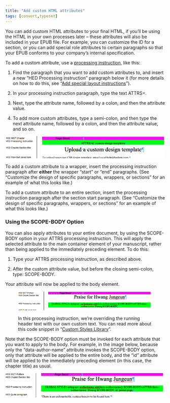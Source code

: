 ```yaml
---
title: "Add custom HTML attributes"
tags: [convert,typeset]
---
```

 
<html><body><section data-type="appendix" class="hsecappendix" data-hederis-type="hsecappendix" id="custom-attributes" data-pi-attrs="id: custom-attributes; data-tags: convert,typeset;" role="doc-appendix" data-tags="convert,typeset" data-author-name=" " data-book-title=" " title="Add custom HTML attributes"><p class="hblkp" data-hederis-type="hblkp" id="pF9yknOEX">You can add custom HTML attributes to your final HTML, if you&#8217;ll be using the HTML in your own processes later &#8211; these attributes will also be included in your EPUB file. For example, you can customize the ID for a section, or you can add special role attributes to certain paragraphs so that your EPUB conforms to your company&#8217;s internal specification.</p><p class="hblkp" data-hederis-type="hblkp" id="puntx3g9k">To add a custom attribute, use a <a href="{% link _docs/custom-design.md %}" class="hspana" data-hederis-type="hspana" id="pLUfpOhwF">processing instruction</a>, like this:</p><ol class="hwprnumlist" data-hederis-type="hwprnumlist" id="p88NyygUA"><li class="hblkoli" data-hederis-type="hblkoli" id="liXwTYhaLf"><p class="hblkoli" data-hederis-type="hblklip" id="pLAypCFHJ">Find the paragraph that you want to add custom attributes to, and insert a new &#8220;HED Processing instruction&#8221; paragraph below it (for more details on how to do this, see &#8220;<a href="{% link _docs/custom-design.md %}" class="hspana" data-hederis-type="hspana" id="prgEPi4rO">Add special layout instructions</a>&#8221;).</p></li><li class="hblkoli" data-hederis-type="hblkoli" id="liqKFbN9mA"><p class="hblkoli" data-hederis-type="hblklip" id="pEbj7tgDq">In your processing instruction paragraph, type the text ATTRS=.</p></li><li class="hblkoli" data-hederis-type="hblkoli" id="liOQ4loi3V"><p class="hblkoli" data-hederis-type="hblklip" id="pLWgAjtsj">Next, type the attribute name, followed by a colon, and then the attribute value.</p></li><li class="hblkoli" data-hederis-type="hblkoli" id="likuuDkEfs"><p class="hblkoli" data-hederis-type="hblklip" id="posrH1paB">To add more custom attributes, type a semi-colon, and then type the next attribute name, followed by a colon, and then the attribute value, and so on.</p></li></ol><img data-hederis-type="hblkimg" class="hblkimg" id="pt3LJQzXJ" src="/images/customattrs.png" data-img-src="/images/customattrs.png"/><p class="hblkp" data-hederis-type="hblkp" id="pt7EIYsEN">To add a custom attribute to a wrapper, insert the processing instruction paragraph after <strong data-hederis-type="hspanstrong" id="pgmcaw3jy">either</strong> the wrapper &#8220;start&#8221; or &#8220;end&#8221; paragraphs. (See &#8220;Customize the design of specific paragraphs, wrappers, or sections&#8221; for an example of what this looks like.)</p><p class="hblkp" data-hederis-type="hblkp" id="pVJiieEv0">To add a custom attribute to an entire section, insert the processing instruction paragraph after the section start paragraph. (See &#8220;Customize the design of specific paragraphs, wrappers, or sections&#8221; for an example of what this looks like.)</p><section class="hwprsubsection" data-hederis-type="hwprsubsection" id="phMKP0olu" data-type="subsection" title="Using the SCOPE-BODY Option"><h1 data-hederis-type="hblktitle" class="hblktitle" id="pMDQGVDD0">Using the SCOPE-BODY Option</h1><p class="hblkp" data-hederis-type="hblkp" id="pMvBNqYeD">You can also apply attributes to your entire document, by using the SCOPE-BODY option in your ATTRS processing instruction. This will apply the selected attribute to the main container element of your manuscript, rather than being applied to the immediately preceding element. To do this:</p><ol class="hwprnumlist" data-hederis-type="hwprnumlist" id="pClO92jDr"><li class="hblkoli" data-hederis-type="hblkoli" id="lin2G3Jqa7"><p class="hblkoli" data-hederis-type="hblklip" id="pN3kvFU1n">Type your ATTRS processing instruction, as described above.</p></li><li class="hblkoli" data-hederis-type="hblkoli" id="lieh7Q3zjM"><p class="hblkoli" data-hederis-type="hblklip" id="pyjd5oV6i">After the custom attribute value, but before the closing semi-colon, type: SCOPE-BODY.</p></li></ol><p class="hblkp" data-hederis-type="hblkp" id="pMGc9Tmc5">Your attribute will now be applied to the body element. </p><figure class="hwprfig" data-hederis-type="hwprfig" id="pjEFGFPpf"><img data-hederis-type="hblkimg" class="hblkimg" id="pJ1NPtgdX" src="/images/globalscopebody.png" data-img-src="/images/globalscopebody.png"/><p class="hblkcaption" data-hederis-type="hblkcaption" id="pmiBKhoUD">In this processing instruction, we&#8217;re overriding the running header text with our own custom text. You can read more about this code snippet in &#8220;<a href="{% link _docs/custom-style-library.md %}" class="hspana" data-hederis-type="hspana" id="pUwMC8kOh">Custom Styles Library</a>&#8221;.</p></figure><p class="hblkp" data-hederis-type="hblkp" id="p7Bz6k6eA">Note that the SCOPE-BODY option must be invoked for each attribute that you want to apply to the body. For example, in the image below, because only the &#8220;data-author-name&#8221; attribute invokes the SCOPE-BODY option, only that attribute will be applied to the entire body, and the &#8220;id&#8221; attribute will be applied to the immediately preceding element (in this case, the chapter title) as usual.</p><img data-hederis-type="hblkimg" class="hblkimg" id="phR24bg5J" src="/images/attrscopebody.png" data-img-src="/images/attrscopebody.png"/></section></section></body></html>
